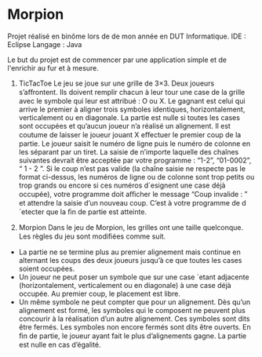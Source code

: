 # Morpion
Projet réalisé en binôme lors de de mon année en DUT Informatique.
IDE : Eclipse
Langage : Java

Le but du projet est de commencer par une application simple et de l'enrichir au fur et à mesure.

1. TicTacToe
Le jeu se joue sur une grille de 3×3. Deux joueurs s’aﬀrontent. Ils doivent remplir chacun à leur tour une case de la grille avec le symbole qui leur est attribué : O ou X. Le gagnant est celui qui arrive le premier à aligner trois symboles identiques, horizontalement, verticalement ou en diagonale. La partie est nulle si toutes les cases sont occupées et qu’aucun joueur n’a réalisé un alignement. Il est coutume de laisser le joueur jouant X eﬀectuer le premier coup de la partie. 
Le joueur saisit le numéro de ligne puis le numéro de colonne en les séparant par un tiret. La saisie de n’importe laquelle des chaînes suivantes devrait être acceptée par votre programme : “1-2”, “01-0002”, “ 1 - 2 ”. 
Si le coup n’est pas valide (la chaîne saisie ne respecte pas le format ci-dessus, les numéros de ligne ou de colonne sont trop petits ou trop grands ou encore si ces numéros d´esignent une case déjà occupée), votre programme doit aﬃcher le message “Coup invalide : ” et attendre la saisie d’un nouveau coup. C’est à votre programme de d´etecter que la ﬁn de partie est atteinte. 

2. Morpion
Dans le jeu de Morpion, les grilles ont une taille quelconque. Les règles du jeu sont modiﬁées comme suit. 
- La partie ne se termine plus au premier alignement mais continue en alternant les coups des deux joueurs jusqu’à ce que toutes les cases soient occupées.
- Un joueur ne peut poser un symbole que sur une case ´etant adjacente (horizontalement, verticalement ou en diagonale) à une case déjà occupée. Au premier coup, le placement est libre.
- Un même symbole ne peut compter que pour un alignement. Dès qu’un alignement est formé, les symboles qui le composent ne peuvent plus concourir à la réalisation d’un autre alignement. Ces symboles sont dits être fermés. Les symboles non encore fermés sont dits être ouverts.
En ﬁn de partie, le joueur ayant fait le plus d’alignements gagne. La partie est nulle en cas d’égalité.
